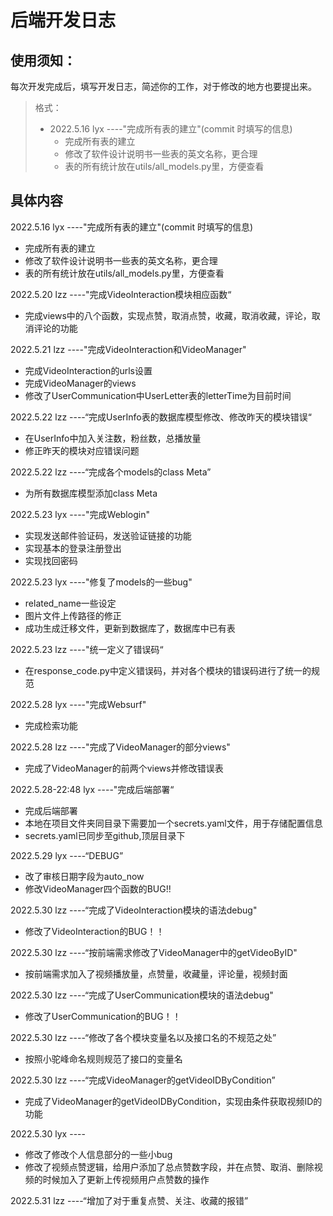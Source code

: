 # 后端开发日志

## 使用须知：

每次开发完成后，填写开发日志，简述你的工作，对于修改的地方也要提出来。

> 格式：
>
> + 2022.5.16 lyx ----"完成所有表的建立"(commit 时填写的信息)
>   + 完成所有表的建立
>   + 修改了软件设计说明书一些表的英文名称，更合理
>   + 表的所有统计放在utils/all_models.py里，方便查看

## 具体内容

2022.5.16 lyx ----"完成所有表的建立"(commit 时填写的信息)

+ 完成所有表的建立
+ 修改了软件设计说明书一些表的英文名称，更合理
+ 表的所有统计放在utils/all_models.py里，方便查看

2022.5.20 lzz ----"完成VideoInteraction模块相应函数“
+ 完成views中的八个函数，实现点赞，取消点赞，收藏，取消收藏，评论，取消评论的功能

2022.5.21 lzz ----"完成VideoInteraction和VideoManager"
+ 完成VideoInteraction的urls设置
+ 完成VideoManager的views
+ 修改了UserCommunication中UserLetter表的letterTime为目前时间

2022.5.22 lzz ----“完成UserInfo表的数据库模型修改、修改昨天的模块错误“
+ 在UserInfo中加入关注数，粉丝数，总播放量
+ 修正昨天的模块对应错误问题

2022.5.22 lzz ----“完成各个models的class Meta”
+ 为所有数据库模型添加class Meta

2022.5.23 lyx ----"完成Weblogin"
+ 实现发送邮件验证码，发送验证链接的功能
+ 实现基本的登录注册登出
+ 实现找回密码

2022.5.23 lyx ----"修复了models的一些bug"
+ related_name一些设定
+ 图片文件上传路径的修正
+ 成功生成迁移文件，更新到数据库了，数据库中已有表

2022.5.23 lzz ----"统一定义了错误码“
+ 在response_code.py中定义错误码，并对各个模块的错误码进行了统一的规范

2022.5.28 lyx ----"完成Websurf"
+ 完成检索功能

2022.5.28 lzz ----"完成了VideoManager的部分views"
+ 完成了VideoManager的前两个views并修改错误表

2022.5.28-22:48 lyx ----"完成后端部署“
+ 完成后端部署
+ 本地在项目文件夹同目录下需要加一个secrets.yaml文件，用于存储配置信息
+ secrets.yaml已同步至github,顶层目录下

2022.5.29 lyx ----“DEBUG”
+ 改了审核日期字段为auto_now
+ 修改VideoManager四个函数的BUG!!

2022.5.30 lzz ----“完成了VideoInteraction模块的语法debug"
+ 修改了VideoInteraction的BUG！！

2022.5.30 lzz ----“按前端需求修改了VideoManager中的getVideoByID"
+ 按前端需求加入了视频播放量，点赞量，收藏量，评论量，视频封面

2022.5.30 lzz ----“完成了UserCommunication模块的语法debug"
+ 修改了UserCommunication的BUG！！

2022.5.30 lzz ----“修改了各个模块变量名以及接口名的不规范之处”
+ 按照小驼峰命名规则规范了接口的变量名

2022.5.30 lzz ----“完成VideoManager的getVideoIDByCondition”
+ 完成了VideoManager的getVideoIDByCondition，实现由条件获取视频ID的功能

2022.5.30 lyx ----
+ 修改了修改个人信息部分的一些小bug
+ 修改了视频点赞逻辑，给用户添加了总点赞数字段，并在点赞、取消、删除视频的时候加入了更新上传视频用户点赞数的操作

2022.5.31 lzz ----“增加了对于重复点赞、关注、收藏的报错”